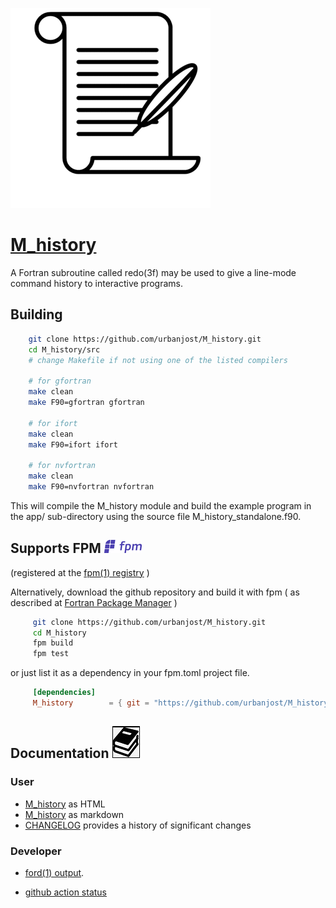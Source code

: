 [![](docs/images/M_history.gif)](https://urbanjost.github.io/M_history/fpm-ford/index.html)
# [M_history](https://urbanjost.github.io/M_history/man3.html)

A Fortran subroutine called redo(3f) may be used to give a line-mode
command history to interactive programs.

## Building

```bash
    git clone https://github.com/urbanjost/M_history.git
    cd M_history/src
    # change Makefile if not using one of the listed compilers
     
    # for gfortran
    make clean
    make F90=gfortran gfortran
     
    # for ifort
    make clean
    make F90=ifort ifort

    # for nvfortran
    make clean
    make F90=nvfortran nvfortran
```

This will compile the M_history module and build the example program 
in the app/ sub-directory using the source file M_history_standalone.f90.

## Supports FPM ![fpm](docs/images/fpm_logo.gif)
(registered at the [fpm(1) registry](https://github.com/fortran-lang/fpm-registry) )

Alternatively, download the github repository and build it with 
fpm ( as described at [Fortran Package Manager](https://github.com/fortran-lang/fpm) )

```bash
     git clone https://github.com/urbanjost/M_history.git
     cd M_history
     fpm build
     fpm test
```

or just list it as a dependency in your fpm.toml project file.

```toml
     [dependencies]
     M_history        = { git = "https://github.com/urbanjost/M_history.git" }
```

## Documentation   ![docs](docs/images/docs.gif)

### User  
  + [M_history](https://urbanjost.github.io/M_history/M_history.3m_history.html) as HTML
  + [M_history](md/redo.3.md) as markdown
  + [CHANGELOG](docs/CHANGELOG.md) provides a history of significant changes

### Developer
  + [ford(1) output](https://urbanjost.github.io/M_history/fpm-ford/index.html).
<!--
  + [doxygen(1) output](https://urbanjost.github.io/M_history/doxygen_out/html/index.html).
-->
  + [github action status](docs/STATUS.md) 
